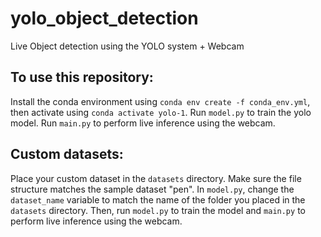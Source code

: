 # yolo_object_detection
Live Object detection using the YOLO system + Webcam

## To use this repository:
Install the conda environment using `conda env create -f conda_env.yml`, then activate using `conda activate yolo-1`.
Run `model.py` to train the yolo model.
Run `main.py` to perform live inference using the webcam.

## Custom datasets:
Place your custom dataset in the `datasets` directory. Make sure the file structure matches the sample dataset "pen".
In `model.py`, change the `dataset_name` variable to match the name of the folder you placed in the `datasets` directory.
Then, run `model.py` to train the model and `main.py` to perform live inference using the webcam.